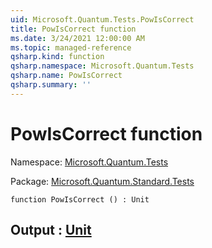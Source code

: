 ```yaml
---
uid: Microsoft.Quantum.Tests.PowIsCorrect
title: PowIsCorrect function
ms.date: 3/24/2021 12:00:00 AM
ms.topic: managed-reference
qsharp.kind: function
qsharp.namespace: Microsoft.Quantum.Tests
qsharp.name: PowIsCorrect
qsharp.summary: ''
---
```


# PowIsCorrect function

Namespace: [Microsoft.Quantum.Tests](xref:Microsoft.Quantum.Tests)

Package: [Microsoft.Quantum.Standard.Tests](https://nuget.org/packages/Microsoft.Quantum.Standard.Tests)




```qsharp
function PowIsCorrect () : Unit
```


## Output : [Unit](xref:microsoft.quantum.lang-ref.unit)

